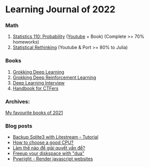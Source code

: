 # Learning Journal of 2022

### Math

1. [Statistics 110: Probability](https://projects.iq.harvard.edu/stat110/home) ([Youtube](https://www.youtube.com/watch?v=KbB0FjPg0mw&list=PL2SOU6wwxB0uwwH80KTQ6ht66KWxbzTIo) + Book) (Complete >= 70% homeworks)
2. [Statistical Rethinking](https://github.com/rmcelreath/stat_rethinking_2022) (Youtube & Port >= 80% to Julia)

### Books

1. [Grokking Deep Learning](https://www.manning.com/books/grokking-deep-learning)
2. [Grokking Deep Reinforcement Learning](https://www.manning.com/books/grokking-deep-reinforcement-learning)
3. [Deep Learning Interview](https://arxiv.org/abs/2201.00650)
4. [Handbook for CTFers](https://books.google.com.vn/books/about/Handbook_for_CTFers.html?id=2YrhzgEACAAJ&source=kp_book_description&redir_esc=y)

### Archives:

[My favourite books of 2021](https://github.com/tudoanh/tudoanh/blob/0747ce23f18f41be96442c5751fd2f116e4678f0/README.md)

### Blog posts
<!-- BLOG-POST-LIST:START -->
- [Backup Sqlite3 with Litestream - Tutorial](https://doanhtu.com/article/backup-sqlite3-with-litestream-tutorial/)
- [How to choose a good CPU?](https://doanhtu.com/article/how-to-choose-a-good-cpu/)
- [Làm thế nào để giải quyết vấn đề?](https://doanhtu.com/article/lam-the-nao-de-giai-quyet-van-de/)
- [Freeup your diskspace with &quot;dua&quot;](https://doanhtu.com/article/freeup-your-diskspace-with-dua/)
- [Pywright - Render javascript websites](https://doanhtu.com/article/pywright-render-javascript-websites/)
<!-- BLOG-POST-LIST:END -->
